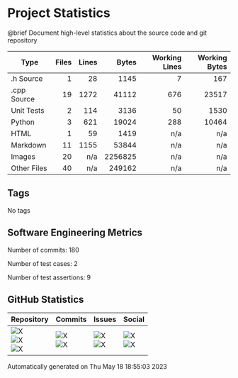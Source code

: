 Project Statistics
==================

@brief Document high-level statistics about the source code and
       git repository

| Type | Files | Lines | Bytes | Working Lines | Working Bytes |
|------|------:|------:|------:|--------------:|--------------:|
|.h Source|1|28|1145|7|167|
|.cpp Source|19|1272|41112|676|23517|
|Unit Tests|2|114|3136|50|1530|
|Python|3|621|19024|288|10464|
|HTML|1|59|1419|n/a|n/a|
|Markdown|11|1155|53844|n/a|n/a|
|Images|20|n/a|2256825|n/a|n/a|
|Other	Files|40|n/a|249162|n/a|n/a|

## Tags
No tags

## Software Engineering Metrics

Number of commits:  180

Number of test cases:  2

Number of test assertions:  9

## GitHub Statistics
| Repository                           | Commits                   | Issues                  | Social                    |
|--------------------------------------|---------------------------|-------------------------|---------------------------|
| ![X](https://img.shields.io/github/languages/code-size/marknelsonengineer/empire?style=plastic) <br/> ![X](https://img.shields.io/github/repo-size/marknelsonengineer/empire?style=plastic) <br/> ![X](https://img.shields.io/github/contributors/marknelsonengineer/empire?style=plastic) | ![X](https://img.shields.io/github/commit-activity/w/marknelsonengineer/empire?style=plastic) <br/> ![X](https://img.shields.io/github/last-commit/marknelsonengineer/empire?style=plastic) | ![X](https://img.shields.io/github/issues-raw/marknelsonengineer/empire?style=plastic) <br/> ![X](https://img.shields.io/github/issues-closed-raw/marknelsonengineer/empire?style=plastic) | ![X](https://img.shields.io/github/forks/marknelsonengineer/empire?style=plastic) <br/> ![X](https://img.shields.io/github/stars/marknelsonengineer/empire?style=plastic) |

Automatically generated on Thu May 18 18:55:03 2023
